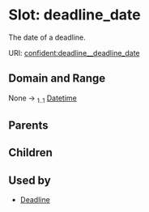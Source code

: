 
# Slot: deadline_date


The date of a deadline.

URI: [confident:deadline__deadline_date](https://raw.githubusercontent.com/TIBHannover/ConfIDent_schema/main/src/linkml/confident_schema.yaml#deadline__deadline_date)


## Domain and Range

None &#8594;  <sub>1..1</sub> [Datetime](types/Datetime.md)

## Parents


## Children


## Used by

 * [Deadline](Deadline.md)
